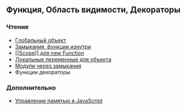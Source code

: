 ## Функция, Область видимости, Декораторы ##

### Чтение ###

* [Глобальный объект](http://learn.javascript.ru/global-object)
* [Замыкания, функции изнутри](http://learn.javascript.ru/closures)
* [[[Scope]] для new Function](http://learn.javascript.ru/scope-new-function)
* [Локальные переменные для объекта](http://learn.javascript.ru/closures-usage)
* [Модули через замыкания](http://learn.javascript.ru/closures-module)
* Функции декораторы


### Дополнительно ###
* [Управление памятью в JavaScript](http://learn.javascript.ru/memory-management)
